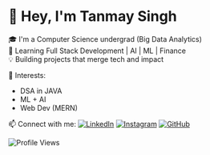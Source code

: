 # 👋 Hey, I'm Tanmay Singh

🎓 I'm a Computer Science undergrad (Big Data Analytics)  
🚀 Learning Full Stack Development | AI | ML | Finance  
💡 Building projects that merge tech and impact  

🧠 Interests:
- DSA in JAVA 
- ML + AI
- Web Dev (MERN)

📫 Connect with me:
[![LinkedIn](https://img.shields.io/badge/LinkedIn-blue?logo=linkedin)]([https://www.linkedin.com/in/tanmay-singh-366717291/])
[![Instagram](https://img.shields.io/badge/Instagram-orange?logo=instagram)](https://instagram.com/tannnmayy)
[![GitHub](https://img.shields.io/badge/GitHub-grey?logo=github)](https://github.com/tanmaysingh)

![Profile Views](https://komarev.com/ghpvc/?username=tannnmayy)
